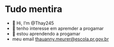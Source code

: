 # Tudo mentira

- 👋 Hi, I’m @Thay245
- 👀 tenho interesse em apremder a progamar
- 🌱 estou aprendendo a progamar
- meu email thauanny.meurer@escola.pr.gov.br
 
